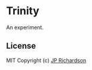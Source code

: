 Trinity
=======

An experiment.


License
-------

MIT Copyright (c) [JP Richardson](https://www.github.com)
